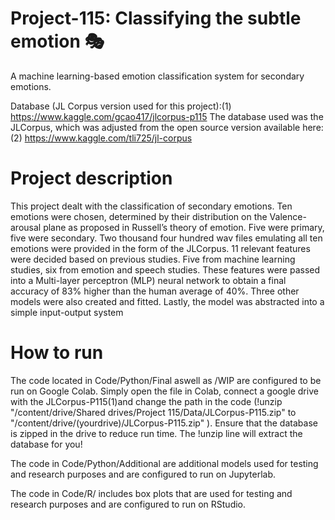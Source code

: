 # Project-115: Classifying the subtle emotion 🎭
A machine learning-based emotion classification system for secondary emotions.

Database (JL Corpus version used for this project):(1) https://www.kaggle.com/gcao417/jlcorpus-p115  The database used was the JLCorpus, which was adjusted from the open source version available here:(2) https://www.kaggle.com/tli725/jl-corpus

# Project description
This project dealt with the classification of secondary emotions. Ten emotions were chosen, determined by their distribution on the Valence-arousal plane as proposed in Russell’s theory of emotion. Five were primary, five were secondary. Two thousand four hundred wav files emulating all ten emotions were provided in the form of the JLCorpus. 11 relevant features were decided based on previous studies. Five from machine learning studies, six from emotion and speech studies. These features were passed into a Multi-layer perceptron (MLP) neural network to obtain a final accuracy of 83% higher than the human average of 40%. Three other models were also created and fitted. Lastly, the model was abstracted into a simple input-output system

# How to run
The code located in Code/Python/Final aswell as /WIP are configured to be run on Google Colab. Simply open the file in Colab, connect a google drive with the JLCorpus-P115(1)and change the path in the code (!unzip "/content/drive/Shared drives/Project 115/Data/JLCorpus-P115.zip" to "/content/drive/(yourdrive)/JLCorpus-P115.zip" ). Ensure that the database is zipped in the drive to reduce run time. The !unzip line will extract the database for you! 

The code in Code/Python/Additional are additional models used for testing and research purposes and are configured to run on Jupyterlab.

The code in Code/R/ includes box plots that are used for testing and research purposes and are configured to run on RStudio.
